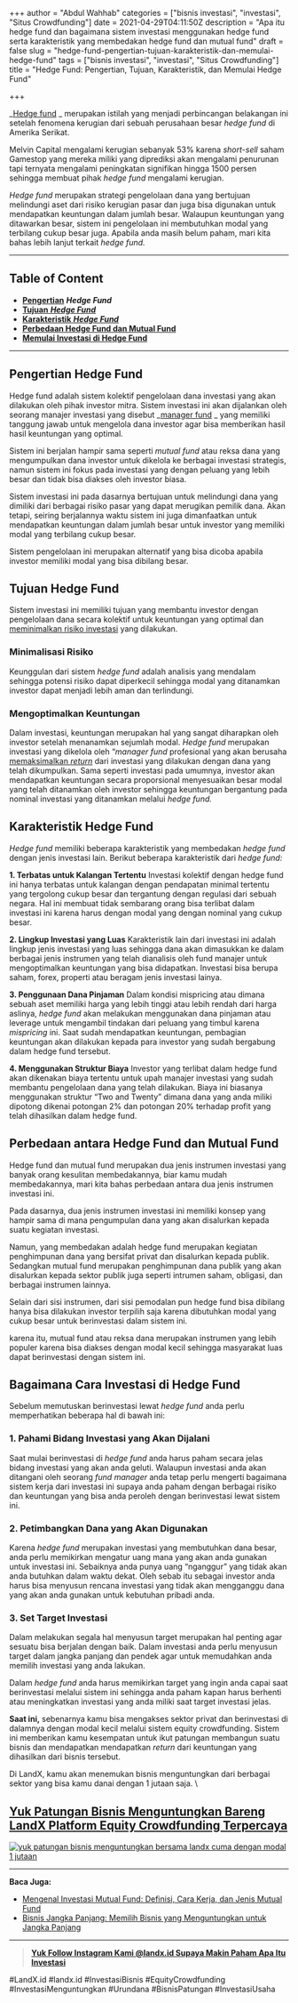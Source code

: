 +++
author = "Abdul Wahhab"
categories = ["bisnis investasi", "investasi", "Situs Crowdfunding"]
date = 2021-04-29T04:11:50Z
description = "Apa itu hedge fund dan bagaimana sistem investasi menggunakan hedge fund serta karakteristik yang membedakan hedge fund dan mutual fund"
draft = false
slug = "hedge-fund-pengertian-tujuan-karakteristik-dan-memulai-hedge-fund"
tags = ["bisnis investasi", "investasi", "Situs Crowdfunding"]
title = "Hedge Fund: Pengertian, Tujuan, Karakteristik, dan Memulai Hedge Fund"

+++


_[Hedge fund](https://landx.id/) _ merupakan istilah yang menjadi perbincangan belakangan ini setelah fenomena kerugian dari sebuah perusahaan besar _hedge fund_ di Amerika Serikat.

Melvin Capital mengalami kerugian sebanyak 53% karena _short-sell_ saham Gamestop yang mereka miliki yang diprediksi akan mengalami penurunan tapi ternyata mengalami peningkatan signifikan hingga 1500 persen sehingga membuat pihak _hedge fund_ mengalami kerugian.

_Hedge fund_ merupakan strategi pengelolaan dana yang bertujuan melindungi aset dari risiko kerugian pasar dan juga bisa digunakan untuk mendapatkan keuntungan dalam jumlah besar. Walaupun keuntungan yang ditawarkan besar, sistem ini pengelolaan ini membutuhkan modal yang terbilang cukup besar juga. Apabila anda masih belum paham, mari kita bahas lebih lanjut terkait _hedge fund._

---

## Table of Content

* [**Pengertian**](#pengertian-hedge-fund) _**Hedge Fund**_
* [**Tujuan** _**Hedge Fund**_](#tujuan-hedge-fund)
* [**Karakteristik** _**Hedge Fund**_](#karakteristik-hedge-fund)
* **[Perbedaan Hedge Fund dan Mutual Fund](#perbedaan-antara-hedge-fund-dan-mutual-fund)**
* **[Memulai Investasi di Hedge Fund](#bagaimana-cara-investasi-di-hedge-fund)**

---

## Pengertian Hedge Fund

Hedge fund adalah sistem kolektif pengelolaan dana investasi yang akan dilakukan oleh pihak investor mitra. Sistem investasi ini akan dijalankan oleh seorang manajer investasi yang disebut  _[manager fund](https://landx.id/) _ yang memiliki tanggung jawab untuk mengelola dana investor agar bisa memberikan hasil hasil keuntungan yang optimal.

Sistem ini berjalan hampir sama seperti _mutual fund_ atau reksa dana yang mengumpulkan dana investor untuk dikelola ke berbagai investasi strategis, namun sistem ini fokus pada investasi yang dengan peluang yang lebih besar dan tidak bisa diakses oleh investor biasa.

Sistem investasi ini pada dasarnya bertujuan untuk melindungi dana yang dimiliki dari berbagai risiko pasar yang dapat merugikan pemilik dana. Akan tetapi, seiring berjalannya waktu sistem ini juga dimanfaatkan untuk mendapatkan keuntungan dalam jumlah besar untuk investor yang memiliki modal yang terbilang cukup besar.

Sistem pengelolaan ini merupakan alternatif yang bisa dicoba apabila investor memiliki modal yang bisa dibilang besar.

## Tujuan Hedge Fund

Sistem investasi ini memiliki tujuan yang membantu investor dengan pengelolaan dana secara kolektif untuk keuntungan yang optimal dan [meminimalkan risiko investasi](https://landx.id/) yang dilakukan.

### Minimalisasi Risiko

Keunggulan dari sistem _hedge fund_ adalah analisis yang mendalam sehingga potensi risiko dapat diperkecil sehingga modal yang ditanamkan investor dapat menjadi lebih aman dan terlindungi.

### Mengoptimalkan Keuntungan

Dalam investasi, keuntungan merupakan hal yang sangat diharapkan oleh investor setelah menanamkan sejumlah modal. _Hedge fund_ merupakan investasi yang dikelola oleh “_manager fund_ profesional yang akan berusaha [memaksimalkan _return_](https://landx.id/) dari investasi yang dilakukan dengan dana yang telah dikumpulkan. Sama seperti investasi pada umumnya, investor akan mendapatkan keuntungan secara proporsional menyesuaikan besar modal yang telah ditanamkan oleh investor sehingga keuntungan bergantung pada nominal investasi yang ditanamkan melalui _hedge fund._

## Karakteristik Hedge Fund

_Hedge fund_ memiliki beberapa karakteristik yang membedakan _hedge fund_ dengan jenis investasi lain. Berikut beberapa karakteristik dari _hedge fund:_

**1. Terbatas untuk Kalangan Tertentu**
Investasi kolektif dengan hedge fund ini hanya terbatas untuk kalangan dengan pendapatan minimal tertentu yang tergolong cukup besar dan tergantung dengan regulasi dari sebuah negara. 
Hal ini membuat tidak sembarang orang bisa terlibat dalam investasi ini karena harus dengan modal yang dengan nominal yang cukup besar. 

**2. Lingkup Investasi yang Luas**
Karakteristik lain dari investasi ini adalah lingkup jenis investasi yang luas sehingga dana akan dimasukkan ke dalam berbagai jenis instrumen yang telah dianalisis oleh fund manajer untuk mengoptimalkan keuntungan yang bisa didapatkan. Investasi bisa berupa saham, forex, properti atau beragam jenis investasi lainya. 

**3. Penggunaan Dana Pinjaman** 
Dalam kondisi mispricing atau dimana sebuah aset memiliki harga yang lebih tinggi atau lebih rendah dari harga aslinya, *hedge fund* akan melakukan menggunakan dana pinjaman atau leverage untuk mengambil tindakan dari peluang yang timbul karena *mispricing* ini. Saat sudah mendapatkan keuntungan, pembagian keuntungan akan dilakukan kepada para investor yang sudah bergabung dalam hedge fund tersebut. 

**4. Menggunakan Struktur Biaya** 
Investor yang terlibat dalam hedge fund akan dikenakan biaya tertentu untuk upah manajer investasi yang sudah membantu pengelolaan dana yang telah dilakukan. Biaya ini biasanya menggunakan struktur “Two and Twenty” dimana dana yang anda miliki dipotong dikenai potongan 2% dan potongan 20% terhadap profit yang telah dihasilkan dalam hedge fund.

## Perbedaan antara Hedge Fund dan Mutual Fund

Hedge fund dan mutual fund merupakan dua jenis instrumen investasi yang banyak orang kesulitan membedakannya, biar kamu mudah membedakannya, mari kita bahas perbedaan antara dua jenis instrumen investasi ini.

Pada dasarnya, dua jenis instrumen investasi ini memiliki konsep yang hampir sama di mana pengumpulan dana yang akan disalurkan kepada suatu kegiatan investasi.

Namun, yang membedakan adalah hedge fund merupakan kegiatan penghimpunan dana yang bersifat privat dan disalurkan kepada publik. Sedangkan mutual fund merupakan penghimpunan dana publik yang akan disalurkan kepada sektor publik juga seperti intrumen saham, obligasi, dan berbagai instrumen lainnya.

Selain dari sisi instrumen, dari sisi pemodalan pun hedge fund bisa dibilang hanya bisa dilakukan investor terpilih saja karena dibutuhkan modal yang cukup besar untuk berinvestasi dalam sistem ini.

karena itu, mutual fund atau reksa dana merupakan instrumen yang lebih populer karena bisa diakses dengan modal kecil sehingga masyarakat luas dapat berinvestasi dengan sistem ini.

## Bagaimana Cara Investasi di Hedge Fund

Sebelum memutuskan berinvestasi lewat _hedge fund_ anda perlu memperhatikan beberapa hal di bawah ini:

### 1. Pahami Bidang Investasi yang Akan Dijalani

Saat mulai berinvestasi di _hedge fund_ anda harus paham secara jelas bidang investasi yang akan anda geluti. Walaupun investasi anda akan ditangani oleh seorang _fund manager_ anda tetap perlu mengerti bagaimana sistem kerja dari investasi ini supaya anda paham dengan berbagai risiko dan keuntungan yang bisa anda peroleh dengan berinvestasi lewat sistem ini.

### 2. Petimbangkan Dana yang Akan Digunakan

Karena _hedge fund_ merupakan investasi yang membutuhkan dana besar, anda perlu memikirkan mengatur uang mana yang akan anda gunakan untuk investasi ini. Sebaiknya anda punya uang “nganggur” yang tidak akan anda butuhkan dalam waktu dekat. Oleh sebab itu sebagai investor anda harus bisa menyusun rencana investasi yang tidak akan mengganggu dana yang akan anda gunakan untuk kebutuhan pribadi anda.

### 3. Set Target Investasi

Dalam melakukan segala hal menyusun target merupakan hal penting agar sesuatu bisa berjalan dengan baik. Dalam investasi anda perlu menyusun target dalam jangka panjang dan pendek agar untuk memudahkan anda memilih investasi yang anda lakukan.

Dalam _hedge fund_ anda harus memikirkan target yang ingin anda capai saat berinvestasi melalui sistem ini sehingga anda paham kapan harus berhenti atau meningkatkan investasi yang anda miliki saat target investasi jelas.

**Saat ini,** sebenarnya kamu bisa mengakses sektor privat dan berinvestasi di dalamnya dengan modal kecil melalui sistem equity crowdfunding. Sistem ini memberikan kamu kesempatan untuk ikut patungan membangun suatu bisnis dan mendapatkan mendapatkan _return_ dari keuntungan yang dihasilkan dari bisnis tersebut.

Di LandX, kamu akan menemukan bisnis menguntungkan dari berbagai sektor yang bisa kamu danai dengan 1 jutaan saja. \

## [Yuk Patungan Bisnis Menguntungkan Bareng LandX Platform Equity Crowdfunding Terpercaya](https://landx.id/project/)

[![yuk patungan bisnis menguntungkan bersama landx cuma dengan modal 1 jutaan](https://accountgram-production.sfo2.cdn.digitaloceanspaces.com/landx_ghost/2021/10/patungan-bisnis-menguntungkan-bareng-landx-5.png)](http://landx.id/project/)

---

**Baca Juga:**

* [Mengenal Investasi Mutual Fund: Definisi, Cara Kerja, dan Jenis Mutual Fund](https://landx.id/blog/mengenal-investasi-mutual-fund-definisi-cara-kerja-dan-jenis-mutual-fund/)
* [Bisnis Jangka Panjang: Memilih Bisnis yang Menguntungkan untuk Jangka Panjang](https://landx.id/blog/bisnis-menguntungkan-jangka-panjang/)

---

> [**Yuk Follow Instagram Kami @landx.id Supaya Makin Paham Apa Itu Investasi**](https://www.instagram.com/landx.id/?utm_medium=copy_link)

#LandX.id	#landx.id	#InvestasiBisnis	#EquityCrowdfunding	#InvestasiMenguntungkan	#Urundana	#BisnisPatungan	#InvestasiUsaha

